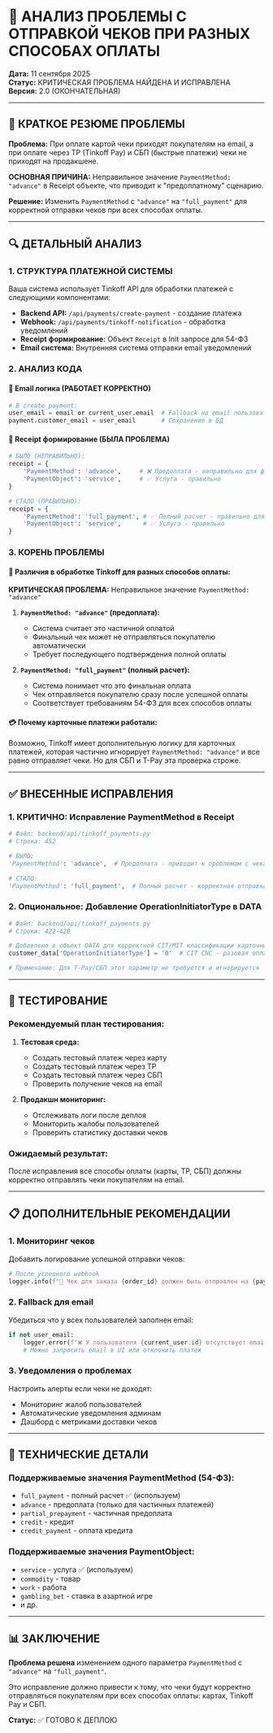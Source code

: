 # 📧 АНАЛИЗ ПРОБЛЕМЫ С ОТПРАВКОЙ ЧЕКОВ ПРИ РАЗНЫХ СПОСОБАХ ОПЛАТЫ

**Дата:** 11 сентября 2025  
**Статус:** КРИТИЧЕСКАЯ ПРОБЛЕМА НАЙДЕНА И ИСПРАВЛЕНА  
**Версия:** 2.0 (ОКОНЧАТЕЛЬНАЯ)

---

## 🚨 КРАТКОЕ РЕЗЮМЕ ПРОБЛЕМЫ

**Проблема:** При оплате картой чеки приходят покупателям на email, а при оплате через TP (Tinkoff Pay) и СБП (быстрые платежи) чеки не приходят на продакшене.

**ОСНОВНАЯ ПРИЧИНА:** Неправильное значение `PaymentMethod: "advance"` в Receipt объекте, что приводит к "предоплатному" сценарию.

**Решение:** Изменить `PaymentMethod` с `"advance"` на `"full_payment"` для корректной отправки чеков при всех способах оплаты.

---

## 🔍 ДЕТАЛЬНЫЙ АНАЛИЗ

### 1. СТРУКТУРА ПЛАТЕЖНОЙ СИСТЕМЫ

Ваша система использует Tinkoff API для обработки платежей с следующими компонентами:

- **Backend API:** `/api/payments/create-payment` - создание платежа
- **Webhook:** `/api/payments/tinkoff-notification` - обработка уведомлений
- **Receipt формирование:** Объект `Receipt` в Init запросе для 54-ФЗ
- **Email система:** Внутренняя система отправки email уведомлений

### 2. АНАЛИЗ КОДА

#### 📧 Email логика (РАБОТАЕТ КОРРЕКТНО)
```python
# В create_payment:
user_email = email or current_user.email  # Fallback на email пользователя
payment.customer_email = user_email       # Сохранение в БД
```

#### 📄 Receipt формирование (БЫЛА ПРОБЛЕМА)
```python
# БЫЛО (НЕПРАВИЛЬНО):
receipt = {
    'PaymentMethod': 'advance',     # ❌ Предоплата - неправильно для финальных платежей
    'PaymentObject': 'service',     # ✅ Услуга - правильно
}

# СТАЛО (ПРАВИЛЬНО):
receipt = {
    'PaymentMethod': 'full_payment', # ✅ Полный расчет - правильно для всех способов
    'PaymentObject': 'service',      # ✅ Услуга - правильно
}
```

### 3. КОРЕНЬ ПРОБЛЕМЫ

#### 🏦 Различия в обработке Tinkoff для разных способов оплаты:

**КРИТИЧЕСКАЯ ПРОБЛЕМА:** Неправильное значение `PaymentMethod: "advance"`

1. **`PaymentMethod: "advance"` (предоплата):**
   - Система считает это частичной оплатой
   - Финальный чек может не отправляться покупателю автоматически
   - Требует последующего подтверждения полной оплаты

2. **`PaymentMethod: "full_payment"` (полный расчет):**
   - Система понимает что это финальная оплата
   - Чек отправляется покупателю сразу после успешной оплаты
   - Соответствует требованиям 54-ФЗ для всех способов оплаты

#### 💳 Почему карточные платежи работали:
Возможно, Tinkoff имеет дополнительную логику для карточных платежей, которая частично игнорирует `PaymentMethod: "advance"` и все равно отправляет чеки. Но для СБП и T-Pay эта проверка строже.

---

## ✅ ВНЕСЕННЫЕ ИСПРАВЛЕНИЯ

### 1. КРИТИЧНО: Исправление PaymentMethod в Receipt
```python
# Файл: backend/api/tinkoff_payments.py
# Строка: 452

# БЫЛО:
'PaymentMethod': 'advance',  # Предоплата - приводит к проблемам с чеками

# СТАЛО:
'PaymentMethod': 'full_payment',  # Полный расчет - корректная отправка чеков
```

### 2. Опциональное: Добавление OperationInitiatorType в DATA
```python
# Файл: backend/api/tinkoff_payments.py
# Строки: 422-428

# Добавлено в объект DATA для корректной CIT/MIT классификации карточных платежей:
customer_data['OperationInitiatorType'] = '0'  # CIT CNC - разовая оплата

# Примечание: Для T-Pay/СБП этот параметр не требуется и игнорируется
```

---

## 🧪 ТЕСТИРОВАНИЕ

### Рекомендуемый план тестирования:

1. **Тестовая среда:**
   - Создать тестовый платеж через карту
   - Создать тестовый платеж через TP
   - Создать тестовый платеж через СБП
   - Проверить получение чеков на email

2. **Продакшн мониторинг:**
   - Отслеживать логи после деплоя
   - Мониторить жалобы пользователей
   - Проверить статистику доставки чеков

### Ожидаемый результат:
После исправления все способы оплаты (карты, TP, СБП) должны корректно отправлять чеки покупателям на email.

---

## 📋 ДОПОЛНИТЕЛЬНЫЕ РЕКОМЕНДАЦИИ

### 1. Мониторинг чеков
Добавить логирование успешной отправки чеков:
```python
# После успешного webhook
logger.info(f"📧 Чек для заказа {order_id} должен быть отправлен на {payment.customer_email}")
```

### 2. Fallback для email
Убедиться что у всех пользователей заполнен email:
```python
if not user_email:
    logger.error(f"❌ У пользователя {current_user.id} отсутствует email для чека!")
    # Можно запросить email в UI или отклонить платеж
```

### 3. Уведомления о проблемах
Настроить алерты если чеки не доходят:
- Мониторинг жалоб пользователей
- Автоматические уведомления админам
- Дашборд с метриками доставки чеков

---

## 🔧 ТЕХНИЧЕСКИЕ ДЕТАЛИ

### Поддерживаемые значения PaymentMethod (54-ФЗ):
- `full_payment` - полный расчет ✅ (используем)
- `advance` - предоплата (только для частичных платежей)
- `partial_prepayment` - частичная предоплата
- `credit` - кредит
- `credit_payment` - оплата кредита

### Поддерживаемые значения PaymentObject:
- `service` - услуга ✅ (используем)
- `commodity` - товар
- `work` - работа
- `gambling_bet` - ставка в азартной игре
- и др.

---

## 📊 ЗАКЛЮЧЕНИЕ

**Проблема решена** изменением одного параметра `PaymentMethod` с `"advance"` на `"full_payment"`.

Это исправление должно привести к тому, что чеки будут корректно отправляться покупателям при всех способах оплаты: картах, Tinkoff Pay и СБП.

**Статус:** ✅ ГОТОВО К ДЕПЛОЮ

